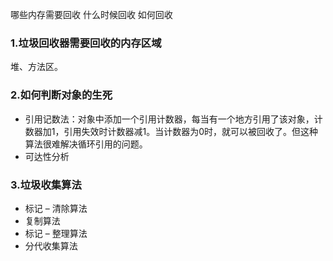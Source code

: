 哪些内存需要回收
什么时候回收
如何回收

### 1.垃圾回收器需要回收的内存区域
堆、方法区。

### 2.如何判断对象的生死
- 引用记数法：对象中添加一个引用计数器，每当有一个地方引用了该对象，计数器加1，引用失效时计数器减1。当计数器为0时，就可以被回收了。但这种算法很难解决循环引用的问题。
- 可达性分析

### 3.垃圾收集算法
- 标记 – 清除算法
- 复制算法
- 标记 – 整理算法
- 分代收集算法
